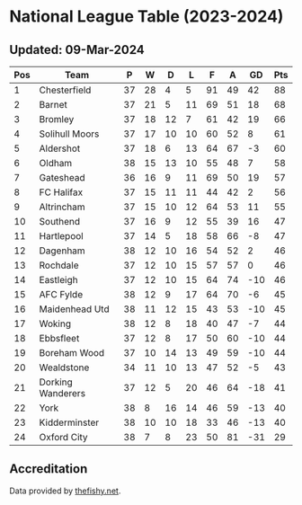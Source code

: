 # National League Table (2023-2024)
## Updated: 09-Mar-2024

| Pos | Team | P | W | D | L | F | A | GD | Pts |
| --- | --- | --- | --- | --- | --- | --- | --- | --- | --- |
| 1 | Chesterfield | 37 | 28 | 4 | 5 | 91 | 49 | 42 | 88 |
| 2 | Barnet | 37 | 21 | 5 | 11 | 69 | 51 | 18 | 68 |
| 3 | Bromley | 37 | 18 | 12 | 7 | 61 | 42 | 19 | 66 |
| 4 | Solihull Moors | 37 | 17 | 10 | 10 | 60 | 52 | 8 | 61 |
| 5 | Aldershot | 37 | 18 | 6 | 13 | 64 | 67 | -3 | 60 |
| 6 | Oldham | 38 | 15 | 13 | 10 | 55 | 48 | 7 | 58 |
| 7 | Gateshead | 36 | 16 | 9 | 11 | 69 | 50 | 19 | 57 |
| 8 | FC Halifax | 37 | 15 | 11 | 11 | 44 | 42 | 2 | 56 |
| 9 | Altrincham | 37 | 15 | 10 | 12 | 64 | 53 | 11 | 55 |
| 10 | Southend | 37 | 16 | 9 | 12 | 55 | 39 | 16 | 47 |
| 11 | Hartlepool | 37 | 14 | 5 | 18 | 58 | 66 | -8 | 47 |
| 12 | Dagenham | 38 | 12 | 10 | 16 | 54 | 52 | 2 | 46 |
| 13 | Rochdale | 37 | 12 | 10 | 15 | 57 | 57 | 0 | 46 |
| 14 | Eastleigh | 37 | 12 | 10 | 15 | 64 | 74 | -10 | 46 |
| 15 | AFC Fylde | 38 | 12 | 9 | 17 | 64 | 70 | -6 | 45 |
| 16 | Maidenhead Utd | 38 | 11 | 12 | 15 | 43 | 53 | -10 | 45 |
| 17 | Woking | 38 | 12 | 8 | 18 | 40 | 47 | -7 | 44 |
| 18 | Ebbsfleet | 37 | 12 | 8 | 17 | 50 | 60 | -10 | 44 |
| 19 | Boreham Wood | 37 | 10 | 14 | 13 | 49 | 59 | -10 | 44 |
| 20 | Wealdstone | 34 | 11 | 10 | 13 | 47 | 52 | -5 | 43 |
| 21 | Dorking Wanderers | 37 | 12 | 5 | 20 | 46 | 64 | -18 | 41 |
| 22 | York | 38 | 8 | 16 | 14 | 46 | 59 | -13 | 40 |
| 23 | Kidderminster | 38 | 10 | 10 | 18 | 33 | 46 | -13 | 40 |
| 24 | Oxford City | 38 | 7 | 8 | 23 | 50 | 81 | -31 | 29 |

## Accreditation 

Data provided by [thefishy.net](https://www.thefishy.net/).